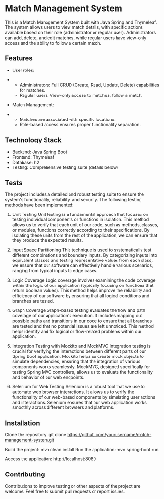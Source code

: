 # Match Management System
This is a Match Management System built with Java Spring and Thymeleaf. The system allows users to view match details, with specific actions available based on their role (administrator or regular user). Administrators can add, delete, and edit matches, while regular users have view-only access and the ability to follow a certain match.

## Features
* User roles:
* * Administrators: Full CRUD (Create, Read, Update, Delete) capabilities for matches.
  * Regular users: View-only access to matches, follow a match.

* Match Management:
* * Matches are associated with specific locations.
  * Role-based access ensures proper functionality separation.

## Technology Stack
* Backend: Java Spring Boot
* Frontend: Thymeleaf
* Database: h2
* Testing: Comprehensive testing suite (details below)

## Tests
The project includes a detailed and robust testing suite to ensure the system's functionality, reliability, and security. The following testing methods have been implemented:

1. Unit Testing
Unit testing is a fundamental approach that focuses on testing individual components or functions in isolation. This method allows us to verify that each unit of our code, such as methods, classes, or modules, functions correctly according to their specifications. By isolating these units from the rest of the application, we can ensure that they produce the expected results.

2. Input Space Partitioning
This technique is used to systematically test different combinations and boundary inputs. By categorizing inputs into equivalent classes and testing representative values from each class, we ensure that our software can effectively handle various scenarios, ranging from typical inputs to edge cases.

3. Logic Coverage
Logic coverage involves examining the code coverage within the logic of our application (typically focusing on functions that return boolean values). This method helps improve the reliability and efficiency of our software by ensuring that all logical conditions and branches are tested.

4. Graph Coverage
Graph-based testing evaluates the flow and path coverage of our application's execution. It includes mapping out possible paths and transitions in our code to ensure that all branches are tested and that no potential issues are left unnoticed. This method helps identify and fix logical or flow-related problems within our application.

5. Integration Testing with Mockito and MockMVC
Integration testing is crucial for verifying the interactions between different parts of our Spring Boot application. Mockito helps us create mock objects to simulate dependencies, ensuring that the integration of various components works seamlessly. MockMVC, designed specifically for testing Spring MVC controllers, allows us to evaluate the functionality and behavior of our web endpoints.

6. Selenium for Web Testing
Selenium is a robust tool that we use to automate web browser interactions. It allows us to verify the functionality of our web-based components by simulating user actions and interactions. Selenium ensures that our web application works smoothly across different browsers and platforms.

## Installation
Clone the repository:
git clone https://github.com/yourusername/match-management-system.git

Build the project:
mvn clean install
Run the application:
mvn spring-boot:run

Access the application:
http://localhost:8080

## Contributing
Contributions to improve testing or other aspects of the project are welcome. Feel free to submit pull requests or report issues.
